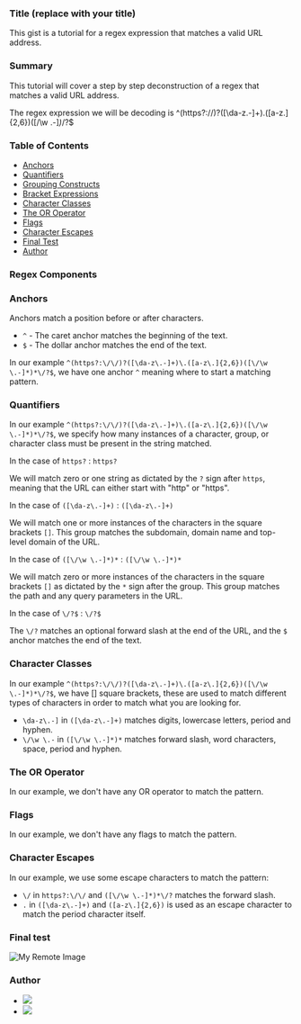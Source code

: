 ### Title (replace with your title)

This gist is a tutorial for a regex expression that matches a valid URL address.

### Summary
This tutorial will cover a step by step deconstruction of a regex that matches a valid URL address.

The regex expression we will be decoding is  ^(https?:\/\/)?([\da-z\.-]+)\.([a-z\.]{2,6})([\/\w \.-]*)*\/?$

### Table of Contents

- [Anchors](#anchors)
- [Quantifiers](#quantifiers)
- [Grouping Constructs](#grouping-constructs)
- [Bracket Expressions](#bracket-expressions)
- [Character Classes](#character-classes)
- [The OR Operator](#the-or-operator)
- [Flags](#flags)
- [Character Escapes](#character-escapes)
- [Final Test](#final-test)
- [Author](#author)

### Regex Components

### Anchors
Anchors match a position before or after characters.

- `^` - The caret anchor matches the beginning of the text. 
- `$` - The dollar anchor matches the end of the text.

In our example `^(https?:\/\/)?([\da-z\.-]+)\.([a-z\.]{2,6})([\/\w \.-]*)*\/?$`, we have one anchor `^`  meaning where to start a matching pattern.

### Quantifiers
In our example `^(https?:\/\/)?([\da-z\.-]+)\.([a-z\.]{2,6})([\/\w \.-]*)*\/?$`, we specify how many instances of a character, group, or character class must be present in the string matched.

In the case of `https?` : `https?` 

We will match zero or one string as dictated by the `?` sign after `https`, meaning that the URL can either start with "http" or "https".

In the case of `([\da-z\.-]+)` : `([\da-z\.-]+)` 

We will match one or more instances of the characters in the square brackets `[]`. This group matches the subdomain, domain name and top-level domain of the URL.

In the case of `([\/\w \.-]*)*` : `([\/\w \.-]*)*` 

We will match zero or more instances of the characters in the square brackets `[]` as dictated by the `*` sign after the group. This group matches the path and any query parameters in the URL.

In the case of `\/?$` : `\/?$`

The `\/?` matches an optional forward slash at the end of the URL, and the `$` anchor matches the end of the text.

### Character Classes
In our example `^(https?:\/\/)?([\da-z\.-]+)\.([a-z\.]{2,6})([\/\w \.-]*)*\/?$`, we have [] square brackets, these are used to match different types of characters in order to match what you are looking for.

- `\da-z\.-]` in `([\da-z\.-]+)` matches digits, lowercase letters, period and hyphen.
- `\/\w \.-` in `([\/\w \.-]*)*` matches forward slash, word characters, space, period and hyphen.

### The OR Operator
In our example, we don't have any OR operator to match the pattern.

### Flags
In our example, we don't have any flags to match the pattern.

### Character Escapes
In our example, we use some escape characters to match the pattern:

- `\/` in `https?:\/\/` and `([\/\w \.-]*)*\/?` matches the forward slash.
- `.` in `([\da-z\.-]+)` and `([a-z\.]{2,6})` is used as an escape character to match the period character itself.

### Final test
![My Remote Image]()

### Author
* <a href = "https://github.com/Kikolock"><img src="https://img.shields.io/badge/GitHub-100000?style=for-the-badge&logo=github&logoColor=white" target="_blank"></a>
* <a href = "mailto:icaro12@hotmail.com"><img src="https://img.shields.io/badge/Gmail-D14836?style=for-the-badge&logo=gmail&logoColor=white" target="_blank"></a>